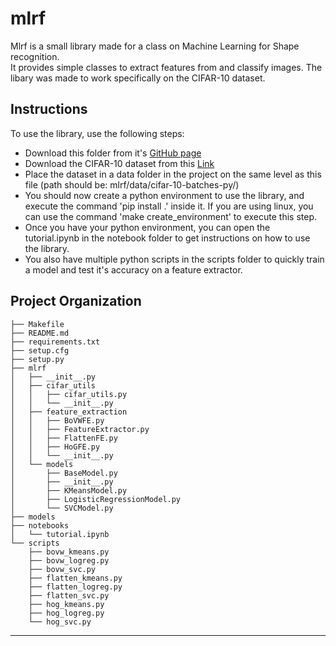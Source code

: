# mlrf

Mlrf is a small library made for a class on Machine Learning for Shape recognition.  
It provides simple classes to extract features from and classify images.
The libary was made to work specifically on the CIFAR-10 dataset.

## Instructions

To use the library, use the following steps:
-    Download this folder from it's [GitHub page](https://github.com/MRIBOUR/MLRF)
-    Download the CIFAR-10 dataset from this [Link](http://www.cs.toronto.edu/~kriz/cifar-10-python.tar.gz)
-    Place the dataset in a data folder in the project on the same level as this file (path should be: mlrf/data/cifar-10-batches-py/)
-    You should now create a python environment to use the library, and execute the command 'pip install .' inside it. If you are using linux, you can use the command 'make create_environment' to execute this step.
-    Once you have your python environment, you can open the tutorial.ipynb in the notebook folder to get instructions on how to use the library.
-    You also have multiple python scripts in the scripts folder to quickly train a model and test it's accuracy on a feature extractor.

## Project Organization

```
├── Makefile
├── README.md
├── requirements.txt
├── setup.cfg
├── setup.py
├── mlrf
│   ├── __init__.py
│   ├── cifar_utils
│   │   ├── cifar_utils.py
│   │   └── __init__.py
│   ├── feature_extraction
│   │   ├── BoVWFE.py
│   │   ├── FeatureExtractor.py
│   │   ├── FlattenFE.py
│   │   ├── HoGFE.py
│   │   └── __init__.py
│   └── models
│       ├── BaseModel.py
│       ├── __init__.py
│       ├── KMeansModel.py
│       ├── LogisticRegressionModel.py
│       └── SVCModel.py
├── models
├── notebooks
│   └── tutorial.ipynb
└── scripts
    ├── bovw_kmeans.py
    ├── bovw_logreg.py
    ├── bovw_svc.py
    ├── flatten_kmeans.py
    ├── flatten_logreg.py
    ├── flatten_svc.py
    ├── hog_kmeans.py
    ├── hog_logreg.py
    └── hog_svc.py
```

--------


